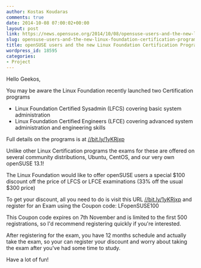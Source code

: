 ```yaml
---
author: Kostas Koudaras
comments: true
date: 2014-10-08 07:00:02+00:00
layout: post
link: https://news.opensuse.org/2014/10/08/opensuse-users-and-the-new-linux-foundation-certification-programs/
slug: opensuse-users-and-the-new-linux-foundation-certification-programs
title: openSUSE users and the new Linux Foundation Certification Programs
wordpress_id: 18595
categories:
- Project
---
```


Hello Geekos,

You may be aware the Linux Foundation recently launched two
Certification programs

- Linux Foundation Certified Sysadmin (LFCS) covering basic system
administration
- Linux Foundation Certified Engineers (LFCE) covering advanced
system administration and engineering skills

Full details on the programs is at [//bit.ly/1yKRjxp](//bit.ly/1yKRjxp)

Unlike other Linux Certification programs the exams for these are
offered on several community distributions, Ubuntu, CentOS, and our
very own openSUSE 13.1!

The Linux Foundation would like to offer openSUSE users a special $100
discount off the price of LFCS or LFCE examinations (33% off the usual
$300 price)

To get your discount, all you need to do is visit this URL
[//bit.ly/1yKRjxp](//bit.ly/1yKRjxp) and register for an Exam using the Coupon code:
LFopenSUSE100

This Coupon code expires on 7th November and is limited to the first
500 registrations, so I'd recommend registering quickly if you're
interested.

After registering for the exam, you have 12 months schedule and
actually take the exam, so your can register your discount and worry
about taking the exam after you've had some time to study.

Have a lot of fun!

